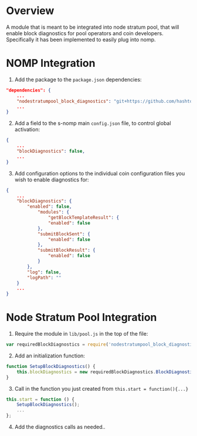 Overview
========

A module that is meant to be integrated into node stratum pool, that will enable block diagnostics for pool operators and coin developers. Specifically it has been implemented to easily plug into nomp.

NOMP Integration
================

1. Add the package to the `package.json` dependencies:
```JSON
"dependencies": {
    ...
    "nodestratumpool_block_diagnostics": "git+https://github.com/hashtobewild/nodestratumpool_block_diagnostics.git",
    ...
}
```

2. Add a field to the s-nomp main `config.json` file, to control global activation:
```JSON
{
    ...
    "blockDiagnostics": false,
    ...
}
```

3. Add configuration options to the individual coin configuration files you wish to enable diagnostics for:
```JSON
{
    ...
    "blockDiagnostics": {
        "enabled": false,
            "modules": {
                "getBlockTemplateResult": {
                "enabled": false
            },
            "submitBlockSent": {
                "enabled": false
            },
            "submitBlockResult": {
                "enabled": false
            }
        },
        "log": false,
        "logPath": ""
    }
    ...
}
```

Node Stratum Pool Integration
=============================

1. Require the module in `lib/pool.js` in the top of the file:
```JavaScript
var requiredBlockDiagnostics = require('nodestratumpool_block_diagnostics');
```

2. Add an initialization function:
```JavaScript
function SetupBlockDiagnostics() {
    this.blockDiagnostics = new requiredBlockDiagnostics.BlockDiagnostics(options);
}
```

3. Call in the function you just created from `this.start = function(){...}`
```JavaScript
this.start = function () {
    SetupBlockDiagnostics();
    ...
};
```

4. Add the diagnostics calls as needed..
